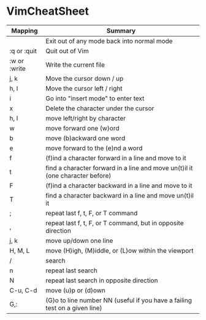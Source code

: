 # VimCheatSheet



Mapping		|	Summary
----------------|------------------
<esc>		| Exit out of any mode back into normal mode
:q or :quit	| Quit out of Vim
:w or :write	| Write the current file
j, k		| Move the cursor down / up
h, l		| Move the cursor left / right
i		| Go into "insert mode" to enter text
x		| Delete the character under the cursor
h, l		| move left/right by character
w		| move forward one (w)ord
b		| move (b)ackward one word
e		| move forward to the (e)nd a word
f<char>		| (f)ind a character forward in a line and move to it
t<char>		| find a character forward in a line and move un(t)il it (one character before)
F<char>		| (f)ind a character backward in a line and move to it
T<char>		| find a character backward in a line and move un(t)il it
;		| repeat last f, t, F, or T command
,	 	| repeat last f, t, F, or T command, but in opposite direction
j, k	  	| move up/down one line
H, M, L	  	| move (H)igh, (M)iddle, or (L)ow within the viewport
/	 	| search
n		| repeat last search
N	        | repeat last search in opposite direction
C-u, C-d	| move (u)p or (d)own
<NN>G,:<NN>	| (G)o to line number NN (useful if you have a failing test on a given line)
